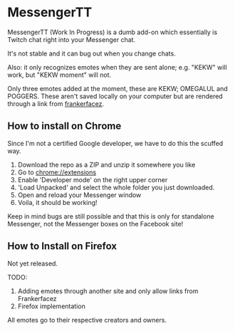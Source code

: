 # MessengerTT
MessengerTT (Work In Progress) is a dumb add-on which essentially is Twitch chat right into your Messenger chat. 

It's not stable and it can bug out when you change chats.

Also: it only recognizes emotes when they are sent alone; e.g. "KEKW" will work, but "KEKW moment" will not.

Only three emotes added at the moment, these are KEKW; OMEGALUL and POGGERS. These aren't saved locally on your computer but are rendered through a link from [frankerfacez](https://cdn.frankerfacez.com).

## How to install on Chrome
Since I'm not a certified Google developer, we have to do this the scuffed way.
1. Download the repo as a ZIP and unzip it somewhere you like
2. Go to [chrome://extensions](chrome://extensions)
3. Enable 'Developer mode' on the right upper corner
4. 'Load Unpacked' and select the whole folder you just downloaded.
5. Open and reload your Messenger window
6. Voila, it should be working!

Keep in mind bugs are still possible and that this is only for standalone Messenger, not the Messenger boxes on the Facebook site!

## How to Install on Firefox
Not yet released. 


TODO: 
1. Adding emotes through another site and only allow links from Frankerfacez
2. Firefox implementation



All emotes go to their respective creators and owners. 
